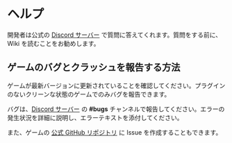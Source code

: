 # ヘルプ
開発者は公式の [Discord サーバー](https://discord.gg/ubKMtTk) で質問に答えてくれます。質問をする前に、Wiki を読むことをお勧めします。

## ゲームのバグとクラッシュを報告する方法
ゲームが最新バージョンに更新されていることを確認してください。プラグインのないクリーンな状態のゲームでのみバグを報告できます。

バグは、[Discord サーバー](https://discord.gg/ubKMtTk) の **#bugs** チャンネルで報告してください。エラーの発生状況を詳細に説明し、エラーテキストを添付してください。

また、ゲームの [公式 GitHub リポジトリ](https://github.com/semyon422/soundsphere) に Issue を作成することもできます。

